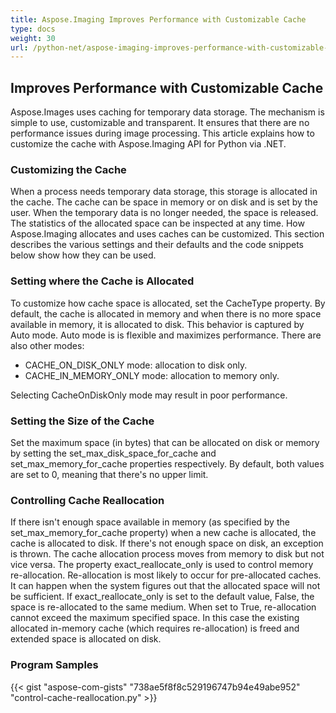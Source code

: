```yaml
---
title: Aspose.Imaging Improves Performance with Customizable Cache
type: docs
weight: 30
url: /python-net/aspose-imaging-improves-performance-with-customizable-cache/
---
```


## **Improves Performance with Customizable Cache**
Aspose.Images uses caching for temporary data storage. The mechanism is simple to use, customizable and transparent. It ensures that there are no performance issues during image processing. This article explains how to customize the cache with Aspose.Imaging API for Python via .NET.

### **Customizing the Cache**
When a process needs temporary data storage, this storage is allocated in the cache. The cache can be space in memory or on disk and is set by the user. When the temporary data is no longer needed, the space is released. The statistics of the allocated space can be inspected at any time. How Aspose.Imaging allocates and uses caches can be customized. This section describes the various settings and their defaults and the code snippets below show how they can be used.

### **Setting where the Cache is Allocated**
To customize how cache space is allocated, set the CacheType property. By default, the cache is allocated in memory and when there is no more space available in memory, it is allocated to disk. This behavior is captured by Auto mode. Auto mode is is flexible and maximizes performance. There are also other modes:

- CACHE_ON_DISK_ONLY mode: allocation to disk only.
- CACHE_IN_MEMORY_ONLY mode: allocation to memory only.

Selecting CacheOnDiskOnly mode may result in poor performance.

### **Setting the Size of the Cache**
Set the maximum space (in bytes) that can be allocated on disk or memory by setting the set_max_disk_space_for_cache and set_max_memory_for_cache properties respectively. By default, both values are set to 0, meaning that there's no upper limit.

### **Controlling Cache Reallocation**
If there isn't enough space available in memory (as specified by the set_max_memory_for_cache property) when a new cache is allocated, the cache is allocated to disk. If there's not enough space on disk, an exception is thrown. The cache allocation process moves from memory to disk but not vice versa. The property exact_reallocate_only is used to control memory re-allocation. Re-allocation is most likely to occur for pre-allocated caches. It can happen when the system figures out that the allocated space will not be sufficient. If exact_reallocate_only is set to the default value, False, the space is re-allocated to the same medium. When set to True, re-allocation cannot exceed the maximum specified space. In this case the existing allocated in-memory cache (which requires re-allocation) is freed and extended space is allocated on disk.

### **Program Samples**
{{< gist "aspose-com-gists" "738ae5f8f8c529196747b94e49abe952" "control-cache-reallocation.py" >}}
